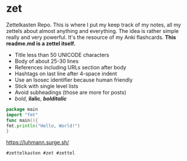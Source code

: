 # zet
Zettelkasten Repo. This is where I put my keep track of my notes, all my zettels about almost anything and everything. The idea is rather simple really and very powerful. It's the resource of my Anki flashcards.
**This readme.md is a zettel itself.**

* Title less than 50 UNICODE characters
* Body of about 25-30 lines
* References including URLs section after body
* Hashtags on last line after 4-space indent
* Use an Isosec identifier because human friendly
* Stick with single level lists
* Avoid subheadings (those are more for posts)
* *bold*, **ilalic**, ***bolditalic***
```go
package main
import "fmt"
func main(){
fmt.println("Hello, World!")
}
```

https://luhmann.surge.sh/

    #zettelkasten #zet #zettel
